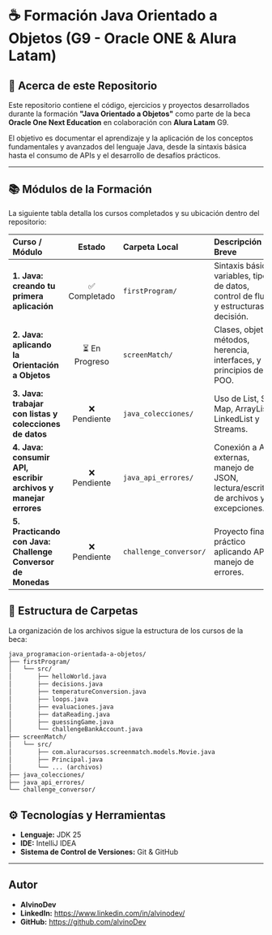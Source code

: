 # ☕ Formación Java Orientado a Objetos (G9 - Oracle ONE & Alura Latam)

## 🌟 Acerca de este Repositorio

Este repositorio contiene el código, ejercicios y proyectos desarrollados durante la formación **"Java Orientado a Objetos"** como parte de la beca **Oracle One Next Education** en colaboración con **Alura Latam** G9.

El objetivo es documentar el aprendizaje y la aplicación de los conceptos fundamentales y avanzados del lenguaje Java, desde la sintaxis básica hasta el consumo de APIs y el desarrollo de desafíos prácticos.

---

## 📚 Módulos de la Formación

La siguiente tabla detalla los cursos completados y su ubicación dentro del repositorio:

| Curso / Módulo | Estado | Carpeta Local | Descripción Breve |
| :--- | :---: | :--- | :--- |
| **1. Java: creando tu primera aplicación** | ✅ Completado | `firstProgram/` | Sintaxis básica, variables, tipos de datos, control de flujo y estructuras de decisión. |
| **2. Java: aplicando la Orientación a Objetos** | ⏳ En Progreso | `screenMatch/` | Clases, objetos, métodos, herencia, interfaces, y principios de POO. |
| **3. Java: trabajar con listas y colecciones de datos** | ❌ Pendiente | `java_colecciones/` | Uso de List, Set, Map, ArrayList, LinkedList y Streams. |
| **4. Java: consumir API, escribir archivos y manejar errores** | ❌ Pendiente | `java_api_errores/` | Conexión a APIs externas, manejo de JSON, lectura/escritura de archivos y excepciones. |
| **5. Practicando con Java: Challenge Conversor de Monedas** | ❌ Pendiente | `challenge_conversor/` | Proyecto final práctico aplicando API y manejo de errores. |


## 📂 Estructura de Carpetas

La organización de los archivos sigue la estructura de los cursos de la beca:

```txt
java_programacion-orientada-a-objetos/
├── firstProgram/
│   └── src/
│       ├── helloWorld.java
│       ├── decisions.java
│       ├── temperatureConversion.java
│       ├── loops.java
│       ├── evaluaciones.java
│       ├── dataReading.java
│       ├── guessingGame.java
│       └── challengeBankAccount.java
├── screenMatch/
│   └── src/
│       ├── com.aluracursos.screenmatch.models.Movie.java
│       ├── Principal.java
│       └── ... (archivos)
├── java_colecciones/
├── java_api_errores/
└── challenge_conversor/
```

## ⚙️ Tecnologías y Herramientas

* **Lenguaje:** JDK 25
* **IDE:** IntelliJ IDEA
* **Sistema de Control de Versiones:** Git & GitHub

---

## Autor

* **AlvinoDev**
* **LinkedIn:** https://www.linkedin.com/in/alvinodev/
* **GitHub:** https://github.com/alvinoDev